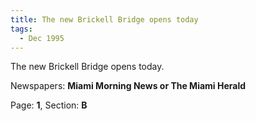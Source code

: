 ```yaml
---  
title: The new Brickell Bridge opens today  
tags:  
  - Dec 1995  
---  
```

  
The new Brickell Bridge opens today.  
  
Newspapers: **Miami Morning News or The Miami Herald**  
  
Page: **1**, Section: **B** 
